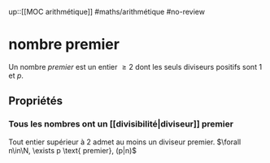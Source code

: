 up::[[MOC arithmétique]]
#maths/arithmétique #no-review 
# nombre premier

Un nombre _premier_ est un entier $\geq 2$ dont les seuls diviseurs positifs sont $1$ et $p$.

## Propriétés 

### Tous les nombres ont un [[divisibilité|diviseur]] premier
Tout entier supérieur à $2$ admet au moins un diviseur premier.
$\forall n\in\N, \exists p \text{ premier}, (p|n)$


